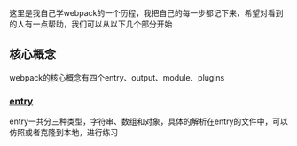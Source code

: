 这里是我自己学webpack的一个历程，我把自己的每一步都记下来，希望对看到的人有一点帮助，我们可以从以下几个部分开始

## 核心概念
webpack的核心概念有四个entry、output、module、plugins

### [entry](https://github.com/laihuamin/webpack-domes/tree/master/entry)

entry一共分三种类型，字符串、数组和对象，具体的解析在entry的文件中，可以仿照或者克隆到本地，进行练习